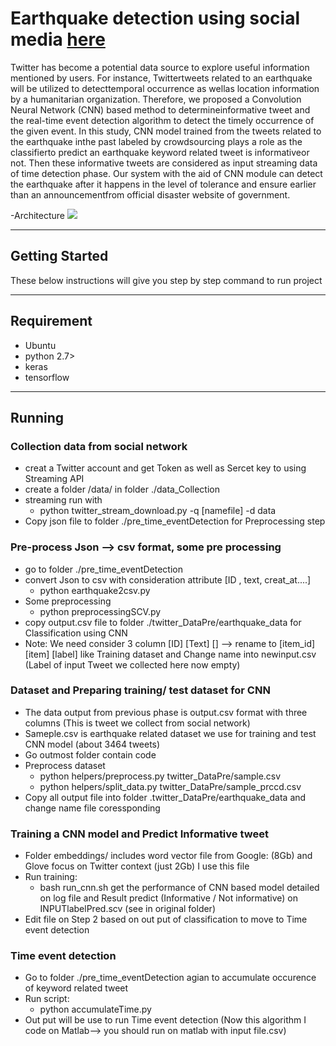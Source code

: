 # Earthquake detection using social media [here](http://sclab.cafe24.com/publications/581.pdf)

Twitter has become a potential data source to explore useful information mentioned  by  users. For instance, Twittertweets  related to an earthquake  will  be  utilized  to  detecttemporal  occurrence  as  wellas  location  information by a humanitarian organization. Therefore, we proposed a Convolution Neural Network (CNN) based method to determineinformative tweet and the real-time event detection algorithm to detect the timely occurrence of  the  given  event.  In  this  study, CNN model trained from the tweets related to the earthquake inthe past labeled by crowdsourcing plays a role as the classifierto predict an earthquake keyword related tweet is informativeor  not.  Then  these  informative  tweets  are  considered  as  input streaming data of time detection phase. Our system with the aid of  CNN  module  can  detect  the  earthquake  after it happens in the level of tolerance and ensure earlier than an announcementfrom official disaster website of government.

-Architecture
<img src="http://ieeexplore.ieee.org/mediastore/IEEE/content/media/7964295/7966694/7966735/7966735-fig-1-large.gif">

----
## Getting Started

These below instructions will give you step by step command to run project

----
## Requirement

* Ubuntu
* python 2.7>
* keras
* tensorflow

----
## Running
### Collection data from social network
- creat a Twitter account and get Token as well as Sercet key to using Streaming API
- create a folder /data/ in folder ./data_Collection
- streaming run with
	- python twitter_stream_download.py -q [namefile] -d data
- Copy json file to folder ./pre_time_eventDetection for Preprocessing step
	
### Pre-process Json --> csv format, some pre processing
- go to folder ./pre_time_eventDetection
- convert Json to csv with consideration attribute [ID , text, creat_at....]
	- python earthquake2csv.py 
- Some preprocessing
	- python preprocessingSCV.py
- copy output.csv file to folder ./twitter_DataPre/earthquake_data for Classification using CNN
- Note: We need consider 3 column [ID] [Text] [] --> rename to [item_id] [item] [label]  like Training dataset and Change name into newinput.csv (Label of input Tweet we collected here now empty)	

### Dataset and Preparing training/ test dataset for CNN
- The data output from previous phase is output.csv format with three columns (This is tweet we collect from social network)
- Sameple.csv is earthquake related dataset we use for training and test CNN model (about 3464 tweets)
- Go outmost folder contain code
- Preprocess dataset
	- python helpers/preprocess.py twitter_DataPre/sample.csv
	- python helpers/split_data.py twitter_DataPre/sample_prccd.csv
- Copy all output file into folder .twitter_DataPre/earthquake_data and change name file coressponding
	  
### Training a CNN model and Predict Informative tweet
- Folder embeddings/ includes word vector file from Google: (8Gb) and Glove focus on Twitter context (just 2Gb) I use this file
- Run training:
	- bash run_cnn.sh get the performance of CNN based model detailed on log file and Result predict (Informative / Not informative) on INPUTlabelPred.scv (see in original folder)
- Edit file on Step 2 based on out put of classification to move to Time event detection

### Time event detection
- Go to folder ./pre_time_eventDetection agian to accumulate occurence of keyword related tweet
- Run script:
	- python accumulateTime.py
- Out put will be use to run Time event detection (Now this algorithm I code on Matlab--> you should run on matlab with input file.csv)


